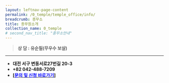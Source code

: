 ```yaml
---
layout: leftnav-page-content
permalink: /0_temple/temple_office/info/
breadcrumb: 종무소
title: 종무원소개
collection_name: 0_temple
# second_nav_title: "종무소안내"
---
```



> **상    담 : 유순필(무우수 보살)** <br>

---

* **대전 서구 변동서로27번길 20-3**
* **+82 042-488-7209**
* **[[<span style="color:blue">문의 및 신청 바로가기</span>] ](/1_0_templeNews/questions/)**

